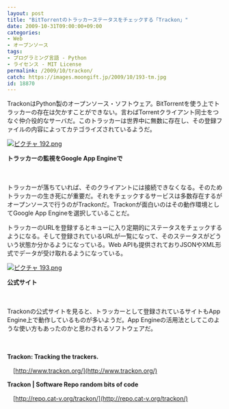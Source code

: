 ```yaml
---
layout: post
title: "BitTorrentのトラッカーステータスをチェックする「Trackon」"
date: 2009-10-31T09:00:00+09:00
categories:
- Web
- オープンソース
tags: 
- プログラミング言語 - Python
- ライセンス - MIT License
permalink: /2009/10/trackon/
catch: https://images.moongift.jp/2009/10/193-tm.jpg
id: 18870
---
```

TrackonはPython製のオープンソース・ソフトウェア。BitTorrentを使う上でトラッカーの存在は欠かすことができない。言わばTorrentクライアント同士をつなぐ仲介役的なサーバだ。このトラッカーは世界中に無数に存在し、その登録ファイルの内容によってカテゴライズされているようだ。

  

[![ピクチャ 192.png](https://images.moongift.jp/2009/10/192-tm.jpg)](https://images.moongift.jp/2009/10/192.png)  
  
**トラッカーの監視をGoogle App Engineで**

  

　

  

トラッカーが落ちていれば、そのクライアントには接続できなくなる。そのためトラッカーの生き死にが重要だ。それをチェックするサービスは多数存在するがオープンソースで行うのがTrackonだ。Trackonが面白いのはその動作環境としてGoogle App Engineを選択していることだ。

  
  
<!--more-->

トラッカーのURLを登録するとキューに入り定期的にステータスをチェックするようになる。そして登録されているURLが一覧になって、そのステータスがどういう状態か分かるようになっている。Web APIも提供されておりJSONやXML形式でデータが受け取れるようになっている。

  

[![ピクチャ 193.png](https://images.moongift.jp/2009/10/193-tm.jpg)](https://images.moongift.jp/2009/10/193.png)  
  
**公式サイト**

  

　

  

Trackonの公式サイトを見ると、トラッカーとして登録されているサイトもApp Engine上で動作しているものが多いようだ。App Engineの活用法としてこのような使い方もあったのかと思わされるソフトウェアだ。

  

　

  

**Trackon: Tracking the trackers.**  
  
　[http://www.trackon.org/](http://www.trackon.org/)

  

**Trackon | Software Repo random bits of code**  
  
　[http://repo.cat-v.org/trackon/](http://repo.cat-v.org/trackon/)

  
